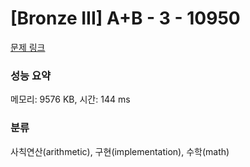 # [Bronze III] A+B - 3 - 10950 

[문제 링크](https://www.acmicpc.net/problem/10950) 

### 성능 요약

메모리: 9576 KB, 시간: 144 ms

### 분류

사칙연산(arithmetic), 구현(implementation), 수학(math)

